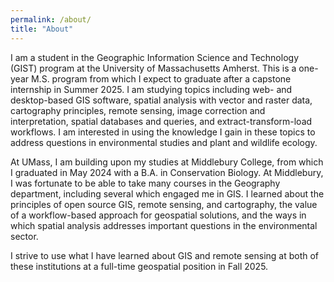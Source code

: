 ```yaml
---
permalink: /about/
title: "About"
---
```


I am a student in the Geographic Information Science and Technology (GIST) program at the University of Massachusetts Amherst. This is a one-year M.S. program from which I expect to graduate after a capstone internship in Summer 2025. I am studying topics including web- and desktop-based GIS software, spatial analysis with vector and raster data, cartography principles, remote sensing, image correction and interpretation, spatial databases and queries, and extract-transform-load workflows. I am interested in using the knowledge I gain in these topics to address questions in environmental studies and plant and wildlife ecology.

At UMass, I am building upon my studies at Middlebury College, from which I graduated in May 2024 with a B.A. in Conservation Biology. At Middlebury, I was fortunate to be able to take many courses in the Geography department, including several which engaged me in GIS. I learned about the principles of open source GIS, remote sensing, and cartography, the value of a workflow-based approach for geospatial solutions, and the ways in which spatial analysis addresses important questions in the environmental sector.

I strive to use what I have learned about GIS and remote sensing at both of these institutions at a full-time geospatial position in Fall 2025.

